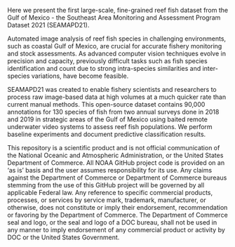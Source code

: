 Here we present the first large-scale, fine-grained reef fish dataset from the Gulf of Mexico - the Southeast Area Monitoring and Assessment Program Dataset 2021 (SEAMAPD21).

Automated image analysis of reef fish species in challenging environments, such as coastal Gulf of Mexico, are crucial for accurate fishery monitoring and stock assessments. As advanced computer vision techniques evolve in precision and capacity, previously difficult tasks such as fish species identification and count due to strong intra-species similarities and inter-species variations, have become feasible.

SEAMAPD21 was created to enable fishery scientists and researchers to process raw image-based data at high volumes at a much quicker rate than current manual methods. This open-source dataset contains 90,000 annotations for 130 species of fish from two annual surveys done in 2018 and 2019 in strategic areas of the Gulf of Mexico using baited remote underwater video systems to assess reef fish populations. We perform baseline experiments and document predictive classification results.


This repository is a scientific product and is not official communication of the National Oceanic and Atmospheric Administration, or the United States Department of Commerce. All NOAA GitHub project code is provided on an ‘as is’ basis and the user assumes responsibility for its use. Any claims against the Department of Commerce or Department of Commerce bureaus stemming from the use of this GitHub project will be governed by all applicable Federal law. Any reference to specific commercial products, processes, or services by service mark, trademark, manufacturer, or otherwise, does not constitute or imply their endorsement, recommendation or favoring by the Department of Commerce. The Department of Commerce seal and logo, or the seal and logo of a DOC bureau, shall not be used in any manner to imply endorsement of any commercial product or activity by DOC or the United States Government.
